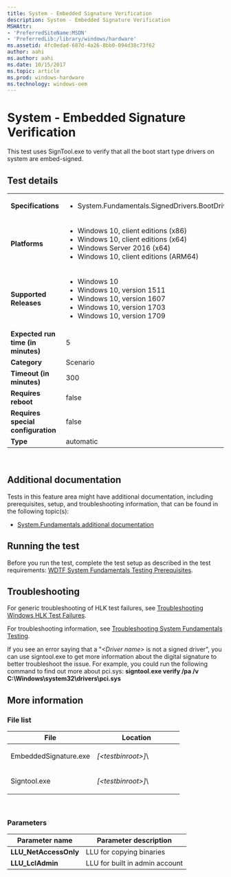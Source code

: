 ```yaml
---
title: System - Embedded Signature Verification
description: System - Embedded Signature Verification
MSHAttr:
- 'PreferredSiteName:MSDN'
- 'PreferredLib:/library/windows/hardware'
ms.assetid: 4fc0edad-687d-4a26-8bb0-094d38c73f62
author: aahi
ms.author: aahi
ms.date: 10/15/2017
ms.topic: article
ms.prod: windows-hardware
ms.technology: windows-oem
---
```


# <span id="p_hlk_test.eb9bad1e-70b3-4f8d-a090-4ff15ee7b559"></span>System - Embedded Signature Verification


This test uses SignTool.exe to verify that all the boot start type drivers on system are embed-signed.

## Test details
|||
|---|---|
| **Specifications**  | <ul><li>System.Fundamentals.SignedDrivers.BootDriverEmbeddedSignature</li></ul> |  
| **Platforms**   | <ul><li>Windows 10, client editions (x86)</li><li>Windows 10, client editions (x64)</li><li>Windows Server 2016 (x64)</li><li>Windows 10, client editions (ARM64)</li></ul> |
| **Supported Releases** | <ul><li>Windows 10</li><li>Windows 10, version 1511</li><li>Windows 10, version 1607</li><li>Windows 10, version 1703</li><li>Windows 10, version 1709</li></ul> |
|**Expected run time (in minutes)**| 5 |
|**Category**| Scenario |
|**Timeout (in minutes)**| 300 |
|**Requires reboot**| false |
|**Requires special configuration**| false |
|**Type**| automatic |

 

## <span id="Additional_documentation"></span><span id="additional_documentation"></span><span id="ADDITIONAL_DOCUMENTATION"></span>Additional documentation


Tests in this feature area might have additional documentation, including prerequisites, setup, and troubleshooting information, that can be found in the following topic(s):

-   [System.Fundamentals additional documentation](system-fundamentals-additional-documentation.md)

## <span id="Running_the_test"></span><span id="running_the_test"></span><span id="RUNNING_THE_TEST"></span>Running the test


Before you run the test, complete the test setup as described in the test requirements: [WDTF System Fundamentals Testing Prerequisites](wdtf-system-fundamentals-testing-prerequisites.md).

## <span id="Troubleshooting"></span><span id="troubleshooting"></span><span id="TROUBLESHOOTING"></span>Troubleshooting


For generic troubleshooting of HLK test failures, see [Troubleshooting Windows HLK Test Failures](..\user\troubleshooting-windows-hlk-test-failures.md).

For troubleshooting information, see [Troubleshooting System Fundamentals Testing](troubleshooting-system-fundamentals-testing.md).

If you see an error saying that a "*&lt;Driver name&gt;* is not a signed driver", you can use signtool.exe to get more information about the digital signature to better troubleshoot the issue. For example, you could run the following command to find out more about pci.sys: **signtool.exe verify /pa /v C:\\Windows\\system32\\drivers\\pci.sys**

## <span id="More_information"></span><span id="more_information"></span><span id="MORE_INFORMATION"></span>More information


### <span id="File_list"></span><span id="file_list"></span><span id="FILE_LIST"></span>File list

<table>
<colgroup>
<col width="50%" />
<col width="50%" />
</colgroup>
<thead>
<tr class="header">
<th>File</th>
<th>Location</th>
</tr>
</thead>
<tbody>
<tr class="odd">
<td><p>EmbeddedSignature.exe</p></td>
<td><p><em>[&lt;testbinroot&gt;]</em>\</p></td>
</tr>
<tr class="even">
<td><p>Signtool.exe</p></td>
<td><p><em>[&lt;testbinroot&gt;]</em>\</p></td>
</tr>
</tbody>
</table>

 

### <span id="Parameters"></span><span id="parameters"></span><span id="PARAMETERS"></span>Parameters

| Parameter name         | Parameter description          |
|------------------------|--------------------------------|
| **LLU\_NetAccessOnly** | LLU for copying binaries       |
| **LLU\_LclAdmin**      | LLU for built in admin account |

 

 

 






